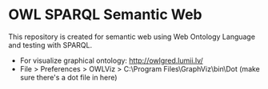 # OWL SPARQL Semantic Web
This repository is created for semantic web using Web Ontology Language and testing with SPARQL.

- For visualize graphical ontology: http://owlgred.lumii.lv/
- File > Preferences > OWLViz > C:\Program Files\GraphViz\bin\Dot (make sure there's a dot file in here)
